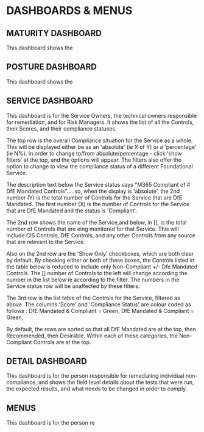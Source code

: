 # DASHBOARDS & MENUS

## MATURITY DASHBOARD
This dashboard shows the 



## POSTURE DASHBOARD
This dashboard shows the 



## SERVICE DASHBOARD
This dashboard is for the Service Owners, the technical owners responsible for remediation, and for Risk Managers. It shows the list of all the Controls, their Scores, and their compliance statuses.

The top row is the overall Compliance situation for the Service as a whole. This will be displayed either be as an 'absolute' (ie X of Y) or a 'percentage' (ie N%). In order to change to/from absolute/percentage - click 'show filters' at the top, and the options will appear. The filters also offer the option to change to view the compliance status of a different Foundational Service.

The description text below the Service status says "M365 Compliant of # DfE Mandated Controls".... so, when the display is 'absolute', the 2nd number (Y) is the total number of Controls for the Service that are DfE Mandated. The first number (X) is the number of Controls for the Service that are DfE Mandated and the status is 'Compliant'.

The 2nd row shows the name of the Service,and below, in [], is the total number of Controls that are eing monitored for that Service. This will include CIS Controls, DfE Controls, and any other Controls from any source that are relevant to the Service.

Also on the 2nd row are the 'Show Only' checkboxes, which are both clear by default. By checking either or both of these boxes, the Controls listed in the table below is reduced to include only Non-Compliant +/- Dfe Mandated Controls. The [] number of Controls to the left will change according the number in the list below ie according to the filter. The numbers in the Service status row will be unaffected by these filters.

The 3rd row is the list table of the Controls for the Service, filtered as above. The columns 'Score' and 'Compliance Status' are colour coded as follows :
DfE Mandated & Compliant = Green,
DfE Mandated & Compliant = Green,

By default, the rows are sorted so that all DfE Mandated are at the top, then Recommended, then Desirable. Within each of these categories, the Non-Compliant Controls are at the top.


## DETAIL DASHBOARD
This dashboard is for the person responsible for remediating individual non-compliance, and shows the field level details about the tests that were run, the expected results, and what needs to be changed in order to comply.



## MENUS
This dashboard is for the person re